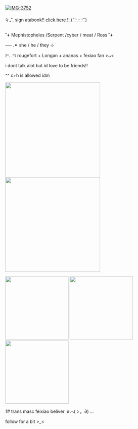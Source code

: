 <a href="https://imgbb.com/"><img src="https://i.ibb.co/krp01m9/IMG-3752.jpg" alt="IMG-3752" border="0"></a>

༉‧₊˚. sign atabook!! [click here !! (˶ᵔ ᵕ ᵔ˶)](https://mephistopheles.atabook.org)

˚𖥔 Mephistopheles /Serpent /cyber / meat / Ross ˚𖥔 

── .✦ she / he / they ⊹ ࣪  
                                        
 ꒰ᐢ. .ᐢ꒱ rougefort + Longan + ananas + fexiao fan >ᴗ<

i dont talk alot but id love to be friends!! 
                       
^^ c+h is allowed idm


<img src="https://i.ibb.co/3YVFP8sr/IMG-3760.png" width="300"><img src="https://i.ibb.co/3YVFP8sr/IMG-3760.png" width="300">

<img src="https://i.postimg.cc/GtZqcsWs/IMG-3757.png" width="200"> <img src="https://i.postimg.cc/FsBL84jw/IMG-3758.jpg" width="200"><img src="https://i.postimg.cc/T2WssdMW/IMG-3756.png" width="200">

1# trans masc feixiao beliver ☆⌒(ゝ。∂) ... 

follow for a blt >_<








































































































